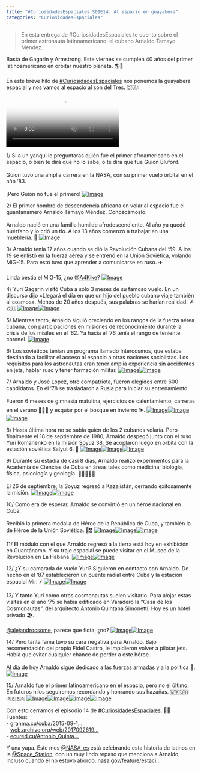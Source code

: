 ```yaml
---
title: "#CuriosidadesEspaciales S01E14: Al espacio en guayabera"
categories: "CuriosidadesEspaciales"
---
```

> En esta entrega de #CuriosidadesEspaciales te cuento sobre el primer astronauta latinoamericano: el cubano Arnaldo Tamayo Méndez.

<div class="card-tweets" dir="auto">
    <p>Basta de Gagarin y Armstrong. Este viernes se cumplen 40 años del primer latinoamericano en orbitar nuestro planeta. 🌎💫<br />
<br />
En este breve hilo de <a class="entity-hashtag" href="/hashtag/CuriosidadesEspaciales">#CuriosidadesEspaciales</a> nos ponemos la guayabera espacial y nos vamos al espacio al son del Tres. 🇨🇺🎶 <span class="entity-video-gif"><video autoplay muted loop controls poster="https://pbs.twimg.com/tweet_video_thumb/Eh-dHi6WsAAoHXV.jpg"><source src="https://video.twimg.com/tweet_video/Eh-dHi6WsAAoHXV.mp4" type="video/mp4"><img alt="Video Poster" src="https://pbs.twimg.com/tweet_video_thumb/Eh-dHi6WsAAoHXV.jpg"></video></span></p>
    <p><span class="nop nop-start">1/ </span> Si a un yanqui le preguntaras quién fue el primer afroamericano en el espacio, o bien te dirá que no lo sabe, o te dirá que fue Guion Bluford. <br />
<br />
Guion tuvo una amplia carrera en la NASA, con su primer vuelo orbital en el año ‘83.<br />
<br />
¡Pero Guion no fue el primero! <span class="entity-image"><a href="https://pbs.twimg.com/media/Eh-dJkoXsAAshIF.jpg" target="_blank"><img alt="Image" src="https://pbs.twimg.com/media/Eh-dJkoXsAAshIF.jpg" data-src="https://pbs.twimg.com/media/Eh-dJkoXsAAshIF.jpg"></a></span></p>
    <p><span class="nop nop-start">2/ </span> El primer hombre de descendencia africana en volar al espacio fue el guantanamero Arnaldo Tamayo Méndez. Conozcámoslo.<br />
<br />
Arnaldo nació en una familia humilde afrodescendiente. Al año ya quedó huérfano y lo crió un tío. A los 13 años comenzó a trabajar en una mueblería. 🔨 <span class="entity-image"><a href="https://pbs.twimg.com/media/Eh-dOoMWsAgIDGo.png" target="_blank"><img alt="Image" src="https://pbs.twimg.com/media/Eh-dOoMWsAgIDGo.png" data-src="https://pbs.twimg.com/media/Eh-dOoMWsAgIDGo.png"></a></span></p>
    <p><span class="nop nop-start">3/ </span> Arnaldo tenía 17 años cuando se dió la Revolución Cubana del ‘59. A los 19 se enlistó en la fuerza aérea y se entrenó en la Unión Soviética, volando MiG-15. Para esto tuvo que aprender a comunicarse en ruso. ✈️<br />
<br />
Linda bestia el MiG-15, ¿no <a class="entity-mention" href="https://twitter.com/A4Kike">@A4Kike</a>? <span class="entity-image"><a href="https://pbs.twimg.com/media/Eh-dPhKWsAodn9I.jpg" target="_blank"><img alt="Image" src="https://pbs.twimg.com/media/Eh-dPhKWsAodn9I.jpg" data-src="https://pbs.twimg.com/media/Eh-dPhKWsAodn9I.jpg"></a></span></p>
    <p><span class="nop nop-start">4/ </span> Yuri Gagarin visitó Cuba a sólo 3 meses de su famoso vuelo. En un discurso dijo «Llegará el día en que un hijo del pueblo cubano viaje también al cosmos». Menos de 20 años después, sus palabras se harían realidad. ☭🇨🇺 <span class="row justify-content-center entity-multiple-2"><span class="col-md-6"><span class="entity-image"><a href="https://pbs.twimg.com/media/Eh-dT_NXsAc8N7c.png" target="_blank"><img alt="Image" src="https://pbs.twimg.com/media/Eh-dT_NXsAc8N7c.png" data-src="https://pbs.twimg.com/media/Eh-dT_NXsAc8N7c.png"></a></span></span><span class="col-md-6"><span class="entity-image"><a href="https://pbs.twimg.com/media/Eh-dXOtXsAUGguJ.png" target="_blank"><img alt="Image" src="https://pbs.twimg.com/media/Eh-dT_NXsAc8N7c.png" data-src="https://pbs.twimg.com/media/Eh-dXOtXsAUGguJ.png"></a></span></span></span></p>
    <p><span class="nop nop-start">5/ </span> Mientras tanto, Arnaldo siguió creciendo en los rangos de la fuerza aérea cubana, con participaciones en misiones de reconocimiento durante la crisis de los misiles en el ‘62. Ya hacia el ‘76 tenía el rango de teniente coronel. <span class="entity-image"><a href="https://pbs.twimg.com/media/Eh-dZloXgAc-LGN.jpg" target="_blank"><img alt="Image" src="https://pbs.twimg.com/media/Eh-dZloXgAc-LGN.jpg" data-src="https://pbs.twimg.com/media/Eh-dZloXgAc-LGN.jpg"></a></span></p>
    <p><span class="nop nop-start">6/ </span> Los soviéticos tenían un programa llamado Intercosmos, que estaba destinado a facilitar el acceso al espacio a otras naciones socialistas. Los requisitos para los astronautas eran tener amplia experiencia sin accidentes en jets, hablar ruso y tener formación militar. <span class="row justify-content-center entity-multiple-2"><span class="col-md-6"><span class="entity-image"><a href="https://pbs.twimg.com/media/Eh-dcjRWkAMZBWr.png" target="_blank"><img alt="Image" src="https://pbs.twimg.com/media/Eh-dcjRWkAMZBWr.png" data-src="https://pbs.twimg.com/media/Eh-dcjRWkAMZBWr.png"></a></span></span><span class="col-md-6"><span class="entity-image"><a href="https://pbs.twimg.com/media/Eh-ddTEWsAAa5GW.jpg" target="_blank"><img alt="Image" src="https://pbs.twimg.com/media/Eh-dcjRWkAMZBWr.png" data-src="https://pbs.twimg.com/media/Eh-ddTEWsAAa5GW.jpg"></a></span></span></span></p>
    <p><span class="nop nop-start">7/ </span> Arnaldo y José Lopez, otro compatriota, fueron elegidos entre 600 candidatos. En el ‘78 se trasladaron a Rusia para iniciar su entrenamiento.<br />
<br />
Fueron 6 meses de gimnasia matutina, ejercicios de calentamiento, carreras en el verano 🏃🏽‍♂️ y esquiar por el bosque en invierno ⛷. <span class="row justify-content-center entity-multiple-3"><span class="col-md-6"><span class="entity-image"><a href="https://pbs.twimg.com/media/Eh-dgJSWAAEi_GX.jpg" target="_blank"><img alt="Image" src="https://pbs.twimg.com/media/Eh-dgJSWAAEi_GX.jpg" data-src="https://pbs.twimg.com/media/Eh-dgJSWAAEi_GX.jpg"></a></span></span><span class="col-md-6"><span class="entity-image"><a href="https://pbs.twimg.com/media/Eh-di1wXsAEDOL2.png" target="_blank"><img alt="Image" src="https://pbs.twimg.com/media/Eh-dgJSWAAEi_GX.jpg" data-src="https://pbs.twimg.com/media/Eh-di1wXsAEDOL2.png"></a></span></span><span class="col-md-6"><span class="entity-image"><a href="https://pbs.twimg.com/media/Eh-dlW1XcAM-B9W.jpg" target="_blank"><img alt="Image" src="https://pbs.twimg.com/media/Eh-dgJSWAAEi_GX.jpg" data-src="https://pbs.twimg.com/media/Eh-dlW1XcAM-B9W.jpg"></a></span></span></span></p>
    <p><span class="nop nop-start">8/ </span> Hasta última hora no se sabía quién de los 2 cubanos volaría. Pero finalmente el 18 de septiembre de 1980, Arnaldo despegó junto con el ruso Yuri Romanenko en la misión Soyuz 38. Se acoplaron luego en órbita con la estación soviética Salyut 6. 🚀 <span class="row justify-content-center entity-multiple-3"><span class="col-md-6"><span class="entity-image"><a href="https://pbs.twimg.com/media/Eh-doJwXkAIh5t_.png" target="_blank"><img alt="Image" src="https://pbs.twimg.com/media/Eh-doJwXkAIh5t_.png" data-src="https://pbs.twimg.com/media/Eh-doJwXkAIh5t_.png"></a></span></span><span class="col-md-6"><span class="entity-image"><a href="https://pbs.twimg.com/media/Eh-dsE_WoAAqcvE.png" target="_blank"><img alt="Image" src="https://pbs.twimg.com/media/Eh-doJwXkAIh5t_.png" data-src="https://pbs.twimg.com/media/Eh-dsE_WoAAqcvE.png"></a></span></span><span class="col-md-6"><span class="entity-image"><a href="https://pbs.twimg.com/media/Eh-dyZbXcAEiLWE.png" target="_blank"><img alt="Image" src="https://pbs.twimg.com/media/Eh-doJwXkAIh5t_.png" data-src="https://pbs.twimg.com/media/Eh-dyZbXcAEiLWE.png"></a></span></span></span></p>
    <p><span class="nop nop-start">9/ </span> Durante su estadía de casi 8 días, Arnaldo realizó experimentos para la Academia de Ciencias de Cuba en áreas tales como medicina, biología, física, psicología y geología. 🔬👨🏽‍🔬🧪 <br />
<br />
El 26 de septiembre, la Soyuz regresó a Kazajistán, cerrando exitosamente la misión. <span class="row justify-content-center entity-multiple-2"><span class="col-md-6"><span class="entity-image"><a href="https://pbs.twimg.com/media/Eh-d1gqWkAAPiH8.jpg" target="_blank"><img alt="Image" src="https://pbs.twimg.com/media/Eh-d1gqWkAAPiH8.jpg" data-src="https://pbs.twimg.com/media/Eh-d1gqWkAAPiH8.jpg"></a></span></span><span class="col-md-6"><span class="entity-image"><a href="https://pbs.twimg.com/media/Eh-d55TX0AUO3HQ.jpg" target="_blank"><img alt="Image" src="https://pbs.twimg.com/media/Eh-d1gqWkAAPiH8.jpg" data-src="https://pbs.twimg.com/media/Eh-d55TX0AUO3HQ.jpg"></a></span></span></span></p>
    <p><span class="nop nop-start">10/ </span> Como era de esperar, Arnaldo se convirtió en un héroe nacional en Cuba. <br />
<br />
Recibió la primera medalla de Héroe de la República de Cuba, y también la de Héroe de la Unión Soviética. 🏅🎖 <span class="row justify-content-center entity-multiple-3"><span class="col-md-6"><span class="entity-image"><a href="https://pbs.twimg.com/media/Eh-d9cpXkAMvFv7.png" target="_blank"><img alt="Image" src="https://pbs.twimg.com/media/Eh-d9cpXkAMvFv7.png" data-src="https://pbs.twimg.com/media/Eh-d9cpXkAMvFv7.png"></a></span></span><span class="col-md-6"><span class="entity-image"><a href="https://pbs.twimg.com/media/Eh-eALwXYAA3ZtF.png" target="_blank"><img alt="Image" src="https://pbs.twimg.com/media/Eh-d9cpXkAMvFv7.png" data-src="https://pbs.twimg.com/media/Eh-eALwXYAA3ZtF.png"></a></span></span><span class="col-md-6"><span class="entity-image"><a href="https://pbs.twimg.com/media/Eh-eBgXWAAk89eL.png" target="_blank"><img alt="Image" src="https://pbs.twimg.com/media/Eh-d9cpXkAMvFv7.png" data-src="https://pbs.twimg.com/media/Eh-eBgXWAAk89eL.png"></a></span></span></span></p>
    <p><span class="nop nop-start">11/ </span> El módulo con el que Arnaldo regresó a la tierra está hoy en exhibición en Guantánamo. Y su traje espacial se puede visitar en el Museo de la Revolución en La Habana. <span class="row justify-content-center entity-multiple-2"><span class="col-md-6"><span class="entity-image"><a href="https://pbs.twimg.com/media/Eh-eEkRX0AcCQP2.jpg" target="_blank"><img alt="Image" src="https://pbs.twimg.com/media/Eh-eEkRX0AcCQP2.jpg" data-src="https://pbs.twimg.com/media/Eh-eEkRX0AcCQP2.jpg"></a></span></span><span class="col-md-6"><span class="entity-image"><a href="https://pbs.twimg.com/media/Eh-eFT8XsAICa28.png" target="_blank"><img alt="Image" src="https://pbs.twimg.com/media/Eh-eEkRX0AcCQP2.jpg" data-src="https://pbs.twimg.com/media/Eh-eFT8XsAICa28.png"></a></span></span></span></p>
    <p><span class="nop nop-start">12/ </span> ¿Y su camarada de vuelo Yuri? Siguieron en contacto con Arnaldo. De hecho en el ‘87 establecieron un puente radial entre Cuba y la estación espacial Mir. ⚡️ <span class="row justify-content-center entity-multiple-2"><span class="col-md-6"><span class="entity-image"><a href="https://pbs.twimg.com/media/Eh-eLg9XsAID73G.png" target="_blank"><img alt="Image" src="https://pbs.twimg.com/media/Eh-eLg9XsAID73G.png" data-src="https://pbs.twimg.com/media/Eh-eLg9XsAID73G.png"></a></span></span><span class="col-md-6"><span class="entity-image"><a href="https://pbs.twimg.com/media/Eh-eQMVXsAQZyS9.jpg" target="_blank"><img alt="Image" src="https://pbs.twimg.com/media/Eh-eLg9XsAID73G.png" data-src="https://pbs.twimg.com/media/Eh-eQMVXsAQZyS9.jpg"></a></span></span></span></p>
    <p><span class="nop nop-start">13/ </span> Y tanto Yuri como otros cosmonautas suelen visitarlo. Para alojar estas visitas en el año ‘75 se había edificado en Varadero la “Casa de los Cosmonautas”, del arquitecto Antonio Quintana Simonetti. Hoy es un hotel privado 🏖.<br />
<br />
<a class="entity-mention" href="https://twitter.com/alejandrocsome">@alejandrocsome</a>, parece que flota, ¿no? <span class="row justify-content-center entity-multiple-2"><span class="col-md-6"><span class="entity-image"><a href="https://pbs.twimg.com/media/Eh-eTitWAAEfXDb.png" target="_blank"><img alt="Image" src="https://pbs.twimg.com/media/Eh-eTitWAAEfXDb.png" data-src="https://pbs.twimg.com/media/Eh-eTitWAAEfXDb.png"></a></span></span><span class="col-md-6"><span class="entity-image"><a href="https://pbs.twimg.com/media/Eh-eVKqXYAANxJ3.jpg" target="_blank"><img alt="Image" src="https://pbs.twimg.com/media/Eh-eTitWAAEfXDb.png" data-src="https://pbs.twimg.com/media/Eh-eVKqXYAANxJ3.jpg"></a></span></span></span></p>
    <p><span class="nop nop-start">14/ </span> Pero tanta fama tuvo su cara negativa para Arnaldo. Bajo recomendación del propio Fidel Castro, le impidieron volver a pilotar jets. Había que evitar cualquier chance de perder a este héroe.<br />
<br />
Al día de hoy Arnaldo sigue dedicado a las fuerzas armadas y a la política 💪. <span class="entity-image"><a href="https://pbs.twimg.com/media/Eh-eXckWkAA1BDU.png" target="_blank"><img alt="Image" src="https://pbs.twimg.com/media/Eh-eXckWkAA1BDU.png" data-src="https://pbs.twimg.com/media/Eh-eXckWkAA1BDU.png"></a></span></p>
    <p><span class="nop nop-start">15/ </span> Arnaldo fue el primer latinoamericano en el espacio, pero no el último. En futuros hilos seguiremos recordando y honrando sus hazañas. 🇲🇽🇨🇷🇵🇪🇧🇷 <span class="row justify-content-center entity-multiple-4"><span class="col-md-6"><span class="entity-image"><a href="https://pbs.twimg.com/media/Eh-ebLbWsAEme5Z.png" target="_blank"><img alt="Image" src="https://pbs.twimg.com/media/Eh-ebLbWsAEme5Z.png" data-src="https://pbs.twimg.com/media/Eh-ebLbWsAEme5Z.png"></a></span></span><span class="col-md-6"><span class="entity-image"><a href="https://pbs.twimg.com/media/Eh-eby4WoAI4TB2.jpg" target="_blank"><img alt="Image" src="https://pbs.twimg.com/media/Eh-ebLbWsAEme5Z.png" data-src="https://pbs.twimg.com/media/Eh-eby4WoAI4TB2.jpg"></a></span></span><span class="col-md-6"><span class="entity-image"><a href="https://pbs.twimg.com/media/Eh-edFKX0AAWYns.jpg" target="_blank"><img alt="Image" src="https://pbs.twimg.com/media/Eh-ebLbWsAEme5Z.png" data-src="https://pbs.twimg.com/media/Eh-edFKX0AAWYns.jpg"></a></span></span><span class="col-md-6"><span class="entity-image"><a href="https://pbs.twimg.com/media/Eh-eeeIXgAELD7E.png" target="_blank"><img alt="Image" src="https://pbs.twimg.com/media/Eh-ebLbWsAEme5Z.png" data-src="https://pbs.twimg.com/media/Eh-eeeIXgAELD7E.png"></a></span></span></span></p>
    <p>Con esto cerramos el episodio 14 de <a class="entity-hashtag" href="/hashtag/CuriosidadesEspaciales">#CuriosidadesEspaciales</a>. 👨‍🚀<br />
Fuentes:<br />
- <a class="entity-url" data-preview="true" href="http://www.granma.cu/cuba/2015-09-17/yo-vengo-de-alla-abajo">granma.cu/cuba/2015-09-1…</a><br />
- <a class="entity-url" data-preview="true" href="https://web.archive.org/web/20170926190746/https://mundo.sputniknews.com/spanish_ruvr_ru/2011/03/02/46837055.html">web.archive.org/web/2017092619…</a><br />
- <a class="entity-url" data-preview="true" href="https://www.ecured.cu/Antonio_Quintana_Simonetti">ecured.cu/Antonio_Quinta…</a></p>
    <p>Y una yapa. Este mes <a class="entity-mention" href="https://twitter.com/NASA_es">@NASA_es</a> está celebrando esta historia de latinos en la <a class="entity-mention" href="https://twitter.com/Space_Station">@Space_Station</a>, con un muy lindo repaso que menciona a Arnaldo, incluso cuando él no estuvo abordo. <a class="entity-url" data-preview="true" href="https://www.nasa.gov/feature/estaci-n-espacial-20-mes-del-patrimonio-hispano">nasa.gov/feature/estaci…</a></p>
</div>

